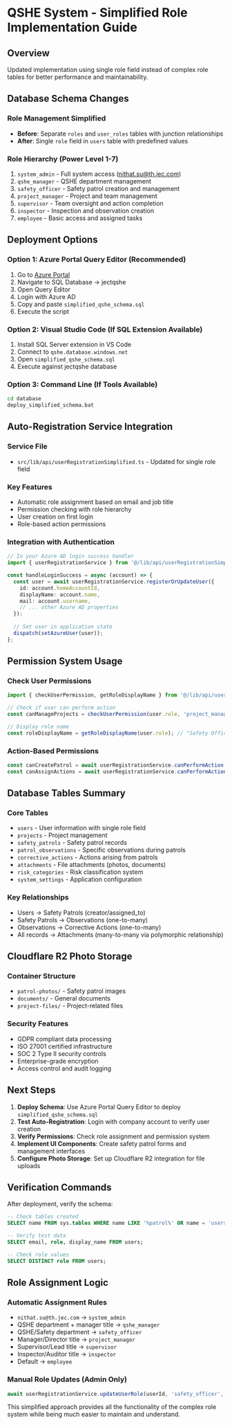 # QSHE System - Simplified Role Implementation Guide

## Overview
Updated implementation using single role field instead of complex role tables for better performance and maintainability.

## Database Schema Changes

### Role Management Simplified
- **Before**: Separate `roles` and `user_roles` tables with junction relationships
- **After**: Single `role` field in `users` table with predefined values

### Role Hierarchy (Power Level 1-7)
1. `system_admin` - Full system access (nithat.su@th.jec.com)
2. `qshe_manager` - QSHE department management
3. `safety_officer` - Safety patrol creation and management
4. `project_manager` - Project and team management
5. `supervisor` - Team oversight and action completion
6. `inspector` - Inspection and observation creation
7. `employee` - Basic access and assigned tasks

## Deployment Options

### Option 1: Azure Portal Query Editor (Recommended)
1. Go to [Azure Portal](https://portal.azure.com)
2. Navigate to SQL Database → jectqshe
3. Open Query Editor
4. Login with Azure AD
5. Copy and paste `simplified_qshe_schema.sql`
6. Execute the script

### Option 2: Visual Studio Code (If SQL Extension Available)
1. Install SQL Server extension in VS Code
2. Connect to `qshe.database.windows.net`
3. Open `simplified_qshe_schema.sql`
4. Execute against jectqshe database

### Option 3: Command Line (If Tools Available)
```cmd
cd database
deploy_simplified_schema.bat
```

## Auto-Registration Service Integration

### Service File
- `src/lib/api/userRegistrationSimplified.ts` - Updated for single role field

### Key Features
- Automatic role assignment based on email and job title
- Permission checking with role hierarchy
- User creation on first login
- Role-based action permissions

### Integration with Authentication
```typescript
// In your Azure AD login success handler
import { userRegistrationService } from '@/lib/api/userRegistrationSimplified';

const handleLoginSuccess = async (account) => {
  const user = await userRegistrationService.registerOrUpdateUser({
    id: account.homeAccountId,
    displayName: account.name,
    mail: account.username,
    // ... other Azure AD properties
  });
  
  // Set user in application state
  dispatch(setAzureUser(user));
};
```

## Permission System Usage

### Check User Permissions
```typescript
import { checkUserPermission, getRoleDisplayName } from '@/lib/api/userRegistrationSimplified';

// Check if user can perform action
const canManageProjects = checkUserPermission(user.role, 'project_manager');

// Display role name
const roleDisplayName = getRoleDisplayName(user.role); // "Safety Officer"
```

### Action-Based Permissions
```typescript
const canCreatePatrol = await userRegistrationService.canPerformAction(user.role, 'create_patrols');
const canAssignActions = await userRegistrationService.canPerformAction(user.role, 'assign_corrective_actions');
```

## Database Tables Summary

### Core Tables
- `users` - User information with single role field
- `projects` - Project management
- `safety_patrols` - Safety patrol records
- `patrol_observations` - Specific observations during patrols
- `corrective_actions` - Actions arising from patrols
- `attachments` - File attachments (photos, documents)
- `risk_categories` - Risk classification system
- `system_settings` - Application configuration

### Key Relationships
- Users → Safety Patrols (creator/assigned_to)
- Safety Patrols → Observations (one-to-many)
- Observations → Corrective Actions (one-to-many)
- All records → Attachments (many-to-many via polymorphic relationship)

## Cloudflare R2 Photo Storage

### Container Structure
- `patrol-photos/` - Safety patrol images
- `documents/` - General documents
- `project-files/` - Project-related files

### Security Features
- GDPR compliant data processing
- ISO 27001 certified infrastructure
- SOC 2 Type II security controls
- Enterprise-grade encryption
- Access control and audit logging

## Next Steps

1. **Deploy Schema**: Use Azure Portal Query Editor to deploy `simplified_qshe_schema.sql`
2. **Test Auto-Registration**: Login with company account to verify user creation
3. **Verify Permissions**: Check role assignment and permission system
4. **Implement UI Components**: Create safety patrol forms and management interfaces
5. **Configure Photo Storage**: Set up Cloudflare R2 integration for file uploads

## Verification Commands

After deployment, verify the schema:

```sql
-- Check tables created
SELECT name FROM sys.tables WHERE name LIKE '%patrol%' OR name = 'users';

-- Verify test data
SELECT email, role, display_name FROM users;

-- Check role values
SELECT DISTINCT role FROM users;
```

## Role Assignment Logic

### Automatic Assignment Rules
- `nithat.su@th.jec.com` → `system_admin`
- QSHE department + manager title → `qshe_manager`
- QSHE/Safety department → `safety_officer` 
- Manager/Director title → `project_manager`
- Supervisor/Lead title → `supervisor`
- Inspector/Auditor title → `inspector`
- Default → `employee`

### Manual Role Updates (Admin Only)
```typescript
await userRegistrationService.updateUserRole(userId, 'safety_officer', currentAdminId);
```

This simplified approach provides all the functionality of the complex role system while being much easier to maintain and understand.